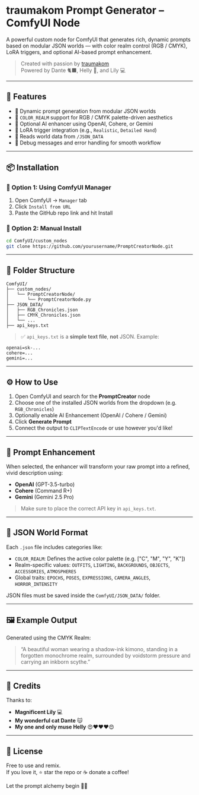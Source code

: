 # traumakom Prompt Generator – ComfyUI Node

A powerful custom node for ComfyUI that generates rich, dynamic prompts based on modular JSON worlds — with color realm control (RGB / CMYK), LoRA triggers, and optional AI-based prompt enhancement.

> Created with passion by [traumakom](https://github.com/traumakom)  
> Powered by Dante 🐈‍⬛, Helly 🐺, and Lily 💻

---

## 🌟 Features

- 🔮 Dynamic prompt generation from modular JSON worlds
- 🎨 `COLOR_REALM` support for RGB / CMYK palette-driven aesthetics
- 🧠 Optional AI enhancer using OpenAI, Cohere, or Gemini
- 🧩 LoRA trigger integration (e.g., `Realistic`, `Detailed Hand`)
- 📁 Reads world data from `/JSON_DATA`
- 🧪 Debug messages and error handling for smooth workflow

---

## 📦 Installation

### 🔸 Option 1: Using ComfyUI Manager
1. Open ComfyUI → `Manager` tab
2. Click `Install from URL`
3. Paste the GitHub repo link and hit Install

### 🔸 Option 2: Manual Install
```bash
cd ComfyUI/custom_nodes
git clone https://github.com/yourusername/PromptCreatorNode.git
```

---

## 📁 Folder Structure

```
ComfyUI/
├── custom_nodes/
│   └── PromptCreatorNode/
│       └── PromptCreatorNode.py
├── JSON_DATA/
│   ├── RGB_Chronicles.json
│   ├── CMYK_Chronicles.json
│   └── ...
├── api_keys.txt
```

> ✅ `api_keys.txt` is a **simple text file**, **not** JSON. Example:

```
openai=sk-...
cohere=...
gemini=...
```

---

## ⚙️ How to Use

1. Open ComfyUI and search for the **PromptCreator** node
2. Choose one of the installed JSON worlds from the dropdown (e.g. `RGB_Chronicles`)
3. Optionally enable AI Enhancement (OpenAI / Cohere / Gemini)
4. Click **Generate Prompt**
5. Connect the output to `CLIPTextEncode` or use however you'd like!

---

## 🧪 Prompt Enhancement

When selected, the enhancer will transform your raw prompt into a refined, vivid description using:

- **OpenAI** (GPT-3.5-turbo)
- **Cohere** (Command R+)
- **Gemini** (Gemini 2.5 Pro)

> Make sure to place the correct API key in `api_keys.txt`.

---

## 🌈 JSON World Format

Each `.json` file includes categories like:

- `COLOR_REALM`: Defines the active color palette (e.g. ["C", "M", "Y", "K"])
- Realm-specific values: `OUTFITS`, `LIGHTING`, `BACKGROUNDS`, `OBJECTS`, `ACCESSORIES`, `ATMOSPHERES`
- Global traits: `EPOCHS`, `POSES`, `EXPRESSIONS`, `CAMERA_ANGLES`, `HORROR_INTENSITY`

JSON files must be saved inside the `ComfyUI/JSON_DATA/` folder.

---

## 🖼️ Example Output

Generated using the CMYK Realm:

> “A beautiful woman wearing a shadow-ink kimono, standing in a forgotten monochrome realm, surrounded by voidstorm pressure and carrying an inkborn scythe.”

---

## 🙏 Credits

Thanks to:

- **Magnificent Lily** 💻  
- **My wonderful cat Dante** 😽  
- **My one and only muse Helly** 😍❤️❤️❤️😍

---

## 📜 License

Free to use and remix.  
If you love it, ⭐ star the repo or ☕ donate a coffee!

Let the prompt alchemy begin 🧪✨

